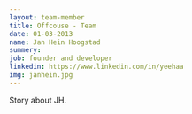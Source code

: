 ```yaml
---
layout: team-member
title: Offcouse - Team
date: 01-03-2013
name: Jan Hein Hoogstad
summery:
job: founder and developer
linkedin: https://www.linkedin.com/in/yeehaa
img: janhein.jpg
---
```

Story about JH.